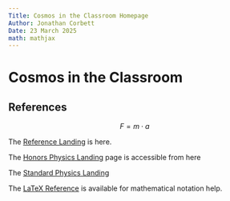 ```yaml
---
Title: Cosmos in the Classroom Homepage
Author: Jonathan Corbett
Date: 23 March 2025
math: mathjax
---
```


# Cosmos in the Classroom

## References

$$F=m \cdot a$$

The [Reference Landing] is here.

The [Honors Physics Landing] page is accessible from here

The [Standard Physics Landing]

The [LaTeX Reference] is available for mathematical notation help.


[Reference Landing]: https://cosmosintheclassroom.com/src/ref/ref_lib
[Honors Physics Landing]: https://cosmosintheclassroom.com/src/hphys/hphys_landing
[Meteor]: https://cosmosintheclassroom.com/src/assets/images/meteor.png
[Standard Physics Landing]: https://cosmosintheclassroom.org/src/sphys/sphys_overview
[LaTeX Reference]: https://cosmosintheclassroom.org/src/ref/ref_latex
